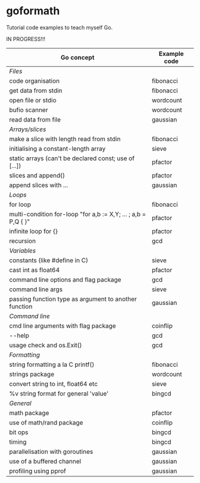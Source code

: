 # goformath

Tutorial code examples to teach myself Go.

IN PROGRESS!!!

| Go concept | Example code |
|------------|--------------|
| _Files_ ||
| code organisation | fibonacci |
| get data from stdin | fibonacci |
| open file or stdio | wordcount |
| bufio scanner | wordcount |
| read data from file | gaussian |
| _Arrays/slices_ ||
| make a slice  with length read from stdin | fibonacci |
| initialising a constant-length array | sieve |
| static arrays (can't be declared const; use of [...]) | pfactor |
| slices and append() | pfactor |
| append slices with ... | gaussian |
| _Loops_ ||
| for loop | fibonacci |
| multi-condition for-loop "for a,b := X,Y; ... ; a,b = P,Q { }" | pfactor |
| infinite loop for {} | pfactor |
| recursion | gcd |
| _Variables_ ||
| constants (like #define in C) | sieve |
| cast int as float64 | pfactor |
| command line options and flag package | gcd |
| command line args | sieve |
| passing function type as argument to another function | gaussian |
| _Command line_ ||
| cmd line arguments with flag package | coinflip |
| --help | gcd |
| usage check and os.Exit() | gcd |
| _Formatting_ ||
| string formatting a la C printf() | fibonacci |
| strings package | wordcount |
| convert string to int, float64 etc | sieve |
| %v string format for general 'value' | bingcd |
| _General_ ||
| math package | pfactor |
| use of math/rand package | coinflip |
| bit ops | bingcd |
| timing | bingcd |
| parallelisation with goroutines | gaussian |
| use of a buffered channel | gaussian |
| profiling using pprof | gaussian |


